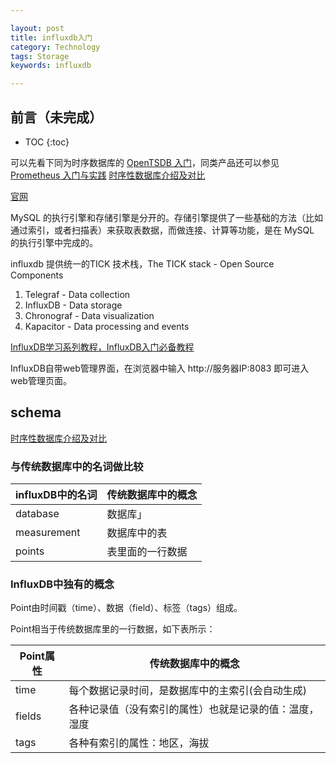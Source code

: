 ```yaml
---

layout: post
title: influxdb入门
category: Technology
tags: Storage
keywords: influxdb

---
```


## 前言（未完成）

* TOC
{:toc}

可以先看下同为时序数据库的 [OpenTSDB 入门](http://qiankunli.github.io/2017/08/02/opentsdb.html)，同类产品还可以参见 [Prometheus 入门与实践](https://www.ibm.com/developerworks/cn/cloud/library/cl-lo-prometheus-getting-started-and-practice/index.html) [时序性数据库介绍及对比](http://qiankunli.github.io/2019/02/26/tsdb_intro.html)

[官网](https://www.influxdata.com/)



MySQL 的执行引擎和存储引擎是分开的。存储引擎提供了一些基础的方法（比如通过索引，或者扫描表）来获取表数据，而做连接、计算等功能，是在 MySQL 的执行引擎中完成的。

influxdb 提供统一的TICK 技术栈，The TICK stack - Open Source Components

1. Telegraf - Data collection
2. InfluxDB - Data storage
3. Chronograf - Data visualization
4. Kapacitor - Data processing and events

[InfluxDB学习系列教程，InfluxDB入门必备教程](https://www.cnblogs.com/waitig/p/5673564.html)


InfluxDB自带web管理界面，在浏览器中输入 http://服务器IP:8083 即可进入web管理页面。


## schema

[时序性数据库介绍及对比](http://qiankunli.github.io/2019/02/26/tsdb_intro.html)

### 与传统数据库中的名词做比较

|influxDB中的名词|	传统数据库中的概念|
|---|---|
|database|	数据库」
|measurement|	数据库中的表|
|points|	表里面的一行数据|
 
### InfluxDB中独有的概念

Point由时间戳（time）、数据（field）、标签（tags）组成。

Point相当于传统数据库里的一行数据，如下表所示：

|Point属性|	传统数据库中的概念|
|---|---|
|time|	每个数据记录时间，是数据库中的主索引(会自动生成)|
|fields|	各种记录值（没有索引的属性）也就是记录的值：温度， 湿度|
|tags|	各种有索引的属性：地区，海拔|


